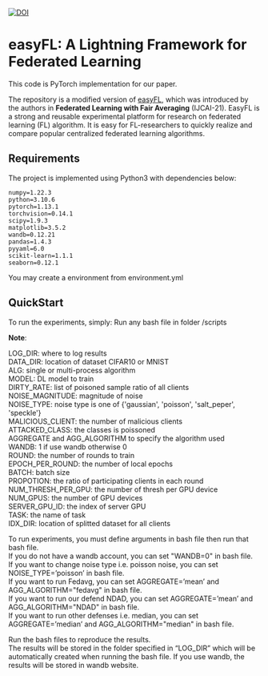 [![DOI](https://zenodo.org/badge/631492095.svg)](https://zenodo.org/badge/latestdoi/631492095)

# easyFL: A Lightning Framework for Federated Learning

This code is PyTorch implementation for our paper.

The repository is a modified version of [easyFL](https://github.com/WwZzz/easyFL), which was introduced by the authors in **Federated Learning with Fair Averaging** (IJCAI-21). EasyFL is a strong and reusable experimental platform for research on federated learning (FL) algorithm. It is easy for FL-researchers to quickly realize and compare popular centralized federated learning algorithms. 

## Requirements

The project is implemented using Python3 with dependencies below:

```
numpy=1.22.3
python=3.10.6
pytorch=1.13.1
torchvision=0.14.1
scipy=1.9.3
matplotlib=3.5.2
wandb=0.12.21
pandas=1.4.3
pyyaml=6.0
scikit-learn=1.1.1
seaborn=0.12.1
```
You may create a environment from environment.yml
## QuickStart

To run the experiments, simply:
Run any bash file in folder /scripts

**Note**: 

LOG_DIR: where to log results  
DATA_DIR: location of dataset CIFAR10 or MNIST  
ALG: single or multi-process algorithm  
MODEL: DL model to train  
DIRTY_RATE: list of poisoned sample ratio of all clients  
NOISE_MAGNITUDE: magnitude of noise  
NOISE_TYPE: noise type is one of {'gaussian', 'poisson', 'salt_peper', 'speckle'}  
MALICIOUS_CLIENT: the number of malicious clients  
ATTACKED_CLASS: the classes is poissoned  
AGGREGATE and AGG_ALGORITHM to specify the algorithm used  
WANDB: 1 if use wandb otherwise 0  
ROUND: the number of rounds to train  
EPOCH_PER_ROUND: the number of local epochs  
BATCH: batch size  
PROPOTION: the ratio of participating clients in each round  
NUM_THRESH_PER_GPU: the number of thresh per GPU device  
NUM_GPUS: the number of GPU devices  
SERVER_GPU_ID: the index of server GPU  
TASK: the name of task  
IDX_DIR: location of splitted dataset for all clients  

To run experiments, you must define arguments in bash file then run that bash file.  
If you do not have a wandb account, you can set "WANDB=0" in bash file.  
If you want to change noise type i.e. poisson noise, you can set NOISE_TYPE=’poisson’ in bash file.  
If you want to run Fedavg, you can set AGGREGATE=’mean’ and AGG_ALGORITHM="fedavg" in bash file.  
If you want to run our defend NDAD, you can set AGGREGATE=’mean’ and AGG_ALGORITHM="NDAD" in bash file.  
If you want to run other defenses i.e. median, you can set AGGREGATE=’median’ and AGG_ALGORITHM="median" in bash file.  

Run the bash files to reproduce the results.  
The results will be stored in the folder specified in “LOG_DIR” which will be automatically created when running the bash file. If you use wandb, the results will be stored in wandb website.  

